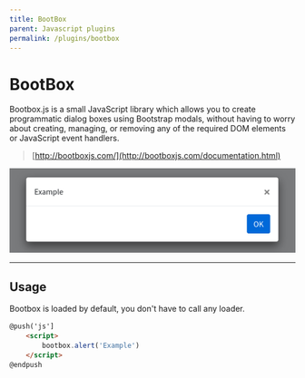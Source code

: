 ```yaml
---
title: BootBox
parent: Javascript plugins
permalink: /plugins/bootbox
---
```


# BootBox

Bootbox.js is a small JavaScript library which allows you to create programmatic dialog boxes using Bootstrap modals, without having to worry about creating, managing, or removing any of the required DOM elements or JavaScript event handlers. 

> [http://bootboxjs.com/](http://bootboxjs.com/documentation.html) 

![BootBox](../assets/img/bootbox.png)

---

## Usage

Bootbox is loaded by default, you don't have to call any loader.

```html
@push('js']
    <script>
        bootbox.alert('Example')
    </script>
@endpush
```